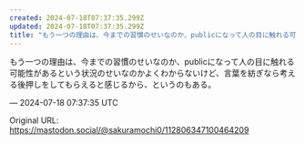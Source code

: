 ```yaml
---
created: 2024-07-18T07:37:35.299Z
updated: 2024-07-18T07:37:35.299Z
title: "もう一つの理由は、今までの習慣のせいなのか、publicになって人の目に触れる可[...]"
---
```


<p>もう一つの理由は、今までの習慣のせいなのか、publicになって人の目に触れる可能性があるという状況のせいなのかよくわからないけど、言葉を紡ぎなら考える後押しをしてもらえると感じるから、というのもある。</p>

&mdash; 2024-07-18 07:37:35 UTC

Original URL: https://mastodon.social/@sakuramochi0/112806347100464209
